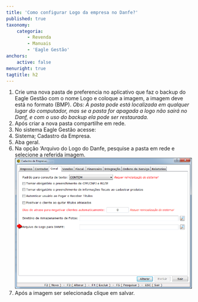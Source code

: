 ```yaml
---
title: 'Como configurar Logo da empresa no Danfe?'
published: true
taxonomy:
    categoria:
        - Revenda
        - Manuais
        - 'Eagle Gestão'
anchors:
    active: false
menuright: true
tagtitle: h2
---
```


1.	Crie uma nova pasta de preferencia no aplicativo que faz o backup do Eagle Gestão com o nome Logo e coloque a imagem, a imagem deve está no formato (BMP).
 	_Obs: A pasta pode está localizada em qualquer lugar do computador, mas se a pasta for apagada a logo não sairá no Danf, e com o uso do backup ela pode ser restaurada._
2.	Após criar a nova pasta compartilhe em rede.
3.	No sistema Eagle Gestão acesse: 
4.	Sistema; Cadastro da Empresa.
5.	Aba geral.
6.	Na opção ‘Arquivo do Logo do Danfe, pesquise a pasta em rede e selecione a referida imagem. 
![](logo_no_danfe.png)
7. 	Após a imagem ser selecionada clique em salvar.